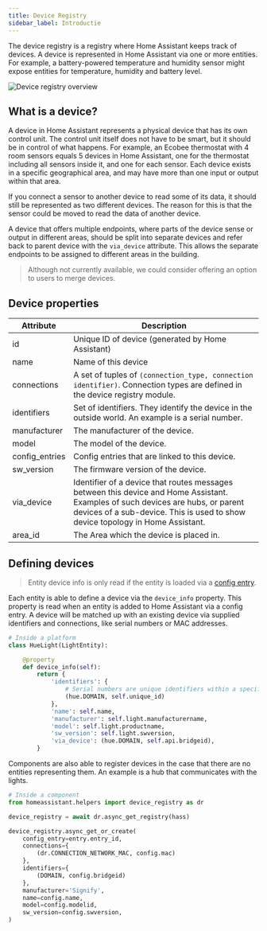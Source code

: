 ```yaml
---
title: Device Registry
sidebar_label: Introductie
---
```


The device registry is a registry where Home Assistant keeps track of devices. A device is represented in Home Assistant via one or more entities. For example, a battery-powered temperature and humidity sensor might expose entities for temperature, humidity and battery level.

![Device registry overview](/img/en/device_registry/overview.png)

## What is a device?

A device in Home Assistant represents a physical device that has its own control unit. The control unit itself does not have to be smart, but it should be in control of what happens. For example, an Ecobee thermostat with 4 room sensors equals 5 devices in Home Assistant, one for the thermostat including all sensors inside it, and one for each sensor. Each device exists in a specific geographical area, and may have more than one input or output within that area.

If you connect a sensor to another device to read some of its data, it should still be represented as two different devices. The reason for this is that the sensor could be moved to read the data of another device.

A device that offers multiple endpoints, where parts of the device sense or output in different areas, should be split into separate devices and refer back to parent device with the `via_device` attribute. This allows the separate endpoints to be assigned to different areas in the building.

> Although not currently available, we could consider offering an option to users to merge devices.

## Device properties

| Attribute      | Description                                                                                                                                                                                                       |
| -------------- | ----------------------------------------------------------------------------------------------------------------------------------------------------------------------------------------------------------------- |
| id             | Unique ID of device (generated by Home Assistant)                                                                                                                                                                 |
| name           | Name of this device                                                                                                                                                                                               |
| connections    | A set of tuples of `(connection_type, connection identifier)`. Connection types are defined in the device registry module.                                                                                        |
| identifiers    | Set of identifiers. They identify the device in the outside world. An example is a serial number.                                                                                                                 |
| manufacturer   | The manufacturer of the device.                                                                                                                                                                                   |
| model          | The model of the device.                                                                                                                                                                                          |
| config_entries | Config entries that are linked to this device.                                                                                                                                                                    |
| sw_version     | The firmware version of the device.                                                                                                                                                                               |
| via_device     | Identifier of a device that routes messages between this device and Home Assistant. Examples of such devices are hubs, or parent devices of a sub-device. This is used to show device topology in Home Assistant. |
| area_id        | The Area which the device is placed in.                                                                                                                                                                           |

## Defining devices

> Entity device info is only read if the entity is loaded via a [config entry](config_entries_index.md).

Each entity is able to define a device via the `device_info` property. This property is read when an entity is added to Home Assistant via a config entry. A device will be matched up with an existing device via supplied identifiers and connections, like serial numbers or MAC addresses.

```python
# Inside a platform
class HueLight(LightEntity):

    @property
    def device_info(self):
        return {
            'identifiers': {
                # Serial numbers are unique identifiers within a specific domain
                (hue.DOMAIN, self.unique_id)
            },
            'name': self.name,
            'manufacturer': self.light.manufacturername,
            'model': self.light.productname,
            'sw_version': self.light.swversion,
            'via_device': (hue.DOMAIN, self.api.bridgeid),
        }

```

Components are also able to register devices in the case that there are no entities representing them. An example is a hub that communicates with the lights.

```python
# Inside a component
from homeassistant.helpers import device_registry as dr

device_registry = await dr.async_get_registry(hass)

device_registry.async_get_or_create(
    config_entry=entry.entry_id,
    connections={
        (dr.CONNECTION_NETWORK_MAC, config.mac)
    },
    identifiers={
        (DOMAIN, config.bridgeid)
    },
    manufacturer='Signify',
    name=config.name,
    model=config.modelid,
    sw_version=config.swversion,
)
```